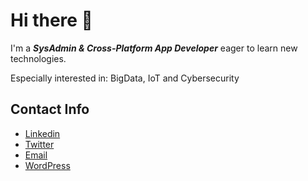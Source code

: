 # Hi there 👋

 I'm a  **_SysAdmin & Cross-Platform App Developer_**  eager to learn new technologies.

Especially interested in: BigData, IoT and Cybersecurity


## Contact Info 

 - [Linkedin](https://www.linkedin.com/in/arnau-subir%C3%B3s-827534162/) 
 - [Twitter](https://twitter.com/Arnau_SP)
 - [Email](mailto:arnausubiros@gmail.com)
 - [WordPress](https://arnausubiros.wordpress.com)
 
